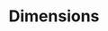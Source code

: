---
bigquery: https://console.cloud.google.com/bigquery?p=covid-19-dimensions-ai&page=table&d=data&t=publications
contributors: Digital Science, https://www.digital-science.com/
cost: Free for personal, non-commercial use.
description: Dimensions contains more than 100 million publications, ranging from
  articles published in scholarly journals, books and book chapters, to preprints
  and conference proceedings. All publications are contextualized with linked data
  sets, funding, publications, patents, clinical trials, and policy documents. You
  can also view associated categories, funders, institutions, and researcher profiles.
documentation: https://docs.dimensions.ai/bigquery/index.html
last_edit: 04/07/2022, 10:46:00
location: https://www.dimensions.ai/products/free/
maintained_by: Digital Science, https://www.digital-science.com/
schema_fields:
- funder_orgs
- relationships
- research_org_countries
- repository_url
- reference_ids
- filing_year
- year
- kind
- links
- funding_nzd
- legal_status
- publication_ids
- eisbn
- embargo_date
- organisation_details
- original_assignee_countries
- family_members_ids
- research_org_country_names
- open_access_categories
- metrics
- priority_date
- editors
- category_sdg
- acknowledgements
- date_normal
- grant_number
- wikipedia_url
- associated_grant_ids
- license
- associated_publication_pmid
- research_org_city_names
- family_count
- publication_date
- subtitles
- mesh_terms
- filing_date
- assignee_countries
- assignee_orgs
- funder_countries
- category_hra
- linkout
- original_assignee_orgs
- pages
- parent_id
- funding_amount
- concepts
- funder_org_cities
- associated_publication_id
- funder_org
- category_icrp_cso
- inventor_names
- granted_date
- legal_events
- original_assignee
- name
- conditions
- publisher
- date_online
- altmetrics
- funding_jpy
- application_number
- gender
- description
- isbn
- expiration_year
- journal_lists
- clinical_trial_ids
- pmid
- authors
- funding_cad
- expiration_date
- investigators
- date_inserted
- repository_id
- original_abstract
- citation_string
- supporting_grant_ids
- id
- categories
- journal
- priority_year
- book_series_title
- established
- open_access_categories_v2
- funding_usd
- cpc
- current_assignee_countries
- funding_aud
- citations
- labels
- associated_publication_arxiv_id
- category_rcdc
- arxiv_id
- end_date
- category_hrcs_rac
- funding_details
- cited_by_ids
- research_orgs
- category_bra
- brief_title
- language
- repository_name
- phase
- type
- current_assignee
- research_org_state_codes
- funding_eur
- category_uoa
- active_years
- acronym
- conference
- date_imported_gbq
- original_title
- family_id
- funder_org_acronyms
- start_year
- start_date
- category_hrcs_hc
- acronyms
- issue
- abstract
- proceedings_title
- registry
- publication_year
- date_print
- end_year
- doi
- research_org_state_names
- funder_org_state_codes
- email_address
- granted_year
- mesh_headings
- funder_org_countries
- funding_gbp
- category_icrp_ct
- created_date
- research_org_cities
- current_assignee_orgs
- citations_count
- pmcid
- types
- source_id
- patent_ids
- aliases
- resulting_publication_ids
- filing_status
- category_for
- interventions
- title
- researcher_ids
- ipcr
- associated_publication_doi
- funding_cny
- jurisdiction
- status
- funding_currency
- external_ids
- foa_number
- volume
- date
- book_title
- date_modified
- resulting_publication_doi
- address
- funding_chf
shortname: dimensions
tags:
- scholarly literature
- patents
- funding
- clinical trials
- academic profiles
terms_of_use: 'Use of both the Dimensions COVID-19 dataset and full Dimensions dataset
  are subject to the Dimensions Terms of use: https://www.dimensions.ai/policies-terms-legal '
title: Dimensions
uuid: dcff88bd-fe6b-4fdb-8159-809bf9d7bc1c
---